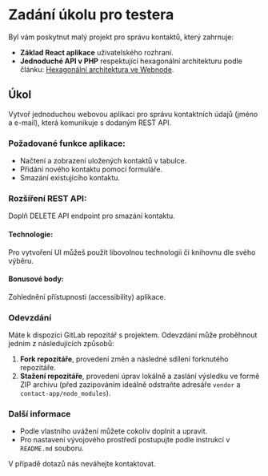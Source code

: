 # Zadání úkolu pro testera

Byl vám poskytnut malý projekt pro správu kontaktů, který zahrnuje:
- **Základ React aplikace** uživatelského rozhraní.
- **Jednoduché API v PHP** respektující hexagonální architekturu podle článku: [Hexagonální architektura ve Webnode](https://www.webnode.dev/l/hexagonalni-architektura-ve-webnode/).

## Úkol
Vytvoř jednoduchou webovou aplikaci pro správu kontaktních údajů (jméno a e-mail), která komunikuje s dodaným REST API.
### Požadované funkce aplikace:
* Načtení a zobrazení uložených kontaktů v tabulce.
* Přidání nového kontaktu pomocí formuláře.
* Smazání existujícího kontaktu.
### Rozšíření REST API:
Doplň DELETE API endpoint pro smazání kontaktu.
#### Technologie:
Pro vytvoření UI můžeš použít libovolnou technologii či knihovnu dle svého výběru.
#### Bonusové body:
Zohlednění přístupnosti (accessibility) aplikace.

### Odevzdání
Máte k dispozici GitLab repozitář s projektem. Odevzdání může proběhnout jedním z následujících způsobů:
1. **Fork repozitáře**, provedení změn a následné sdílení forknutého repozitáře.
2. **Stažení repozitáře**, provedení úprav lokálně a zaslání výsledku ve formě ZIP archivu (před zazipováním ideálně odstraňte adresáře `vendor` a `contact-app/node_modules`).

### Další informace
- Podle vlastního uvážení můžete cokoliv doplnit a upravit.
- Pro nastavení vývojového prostředí postupujte podle instrukcí v `README.md` souboru.

V případě dotazů nás neváhejte kontaktovat.
